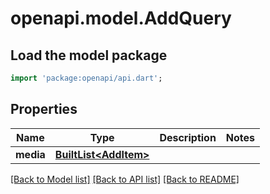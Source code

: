# openapi.model.AddQuery

## Load the model package
```dart
import 'package:openapi/api.dart';
```

## Properties
Name | Type | Description | Notes
------------ | ------------- | ------------- | -------------
**media** | [**BuiltList&lt;AddItem&gt;**](AddItem.md) |  | 

[[Back to Model list]](../README.md#documentation-for-models) [[Back to API list]](../README.md#documentation-for-api-endpoints) [[Back to README]](../README.md)


